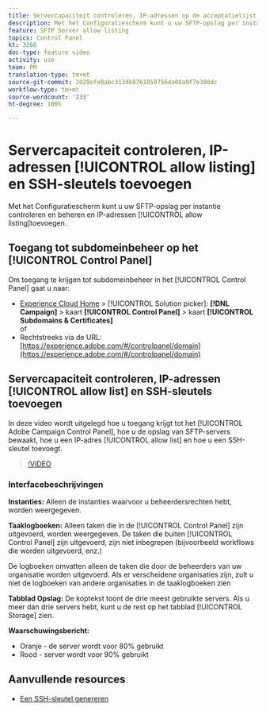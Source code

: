 ```yaml
---
title: Servercapaciteit controleren, IP-adressen op de acceptatielijst plaatsen en SSH-sleutels toevoegen
description: Met het Configuratiescherm kunt u uw SFTP-opslag per instantie controleren en beheren en IP-adressen aan de acceptatielijst toevoegen.
feature: SFTP Server allow listing
topics: Control Panel
kt: 3266
doc-type: feature video
activity: use
team: PM
translation-type: tm+mt
source-git-commit: 2d28efe0abc313db87610507564a08a9f7e380dc
workflow-type: tm+mt
source-wordcount: '233'
ht-degree: 100%

---
```



# Servercapaciteit controleren, IP-adressen [!UICONTROL allow listing] en SSH-sleutels toevoegen

Met het Configuratiescherm kunt u uw SFTP-opslag per instantie controleren en beheren en IP-adressen [!UICONTROL allow listing]toevoegen.

## Toegang tot subdomeinbeheer op het [!UICONTROL Control Panel]

Om toegang te krijgen tot subdomeinbeheer in het [!UICONTROL Control Panel] gaat u naar:

* [Experience Cloud Home](https://experience.adobe.com/#/home) > [!UICONTROL Solution picker]: **[!DNL Campaign]** > kaart **[!UICONTROL Control Panel]** > kaart **[!UICONTROL Subdomains & Certificates]**\
   of
* Rechtstreeks via de URL: [https://experience.adobe.com/#/controlpanel/domain](https://experience.adobe.com/#/controlpanel/domain)

## Servercapaciteit controleren, IP-adressen [!UICONTROL allow list] en SSH-sleutels toevoegen

In deze video wordt uitgelegd hoe u toegang krijgt tot het [!UICONTROL Adobe Campaign Control Panel], hoe u de opslag van SFTP-servers bewaakt, hoe u een IP-adres [!UICONTROL allow list] en hoe u een SSH-sleutel toevoegt.

>[!VIDEO](https://video.tv.adobe.com/v/27270?quality=12)

### Interfacebeschrijvingen

**Instanties:** Alleen de instanties waarvoor u beheerdersrechten hebt, worden weergegeven.

**Taaklogboeken:** Alleen taken die in de [!UICONTROL Control Panel] zijn uitgevoerd, worden weergegeven. De taken die buiten [!UICONTROL Control Panel] zijn uitgevoerd, zijn niet inbegrepen (bijvoorbeeld workflows die worden uitgevoerd, enz.)

De logboeken omvatten alleen de taken die door de beheerders van uw organisatie worden uitgevoerd. Als er verscheidene organisaties zijn, zult u niet de logboeken van andere organisaties in de taaklogboeken zien

**Tabblad Opslag:** De koptekst toont de drie meest gebruikte servers. Als u meer dan drie servers hebt, kunt u de rest op het tabblad [!UICONTROL Storage] zien.

**Waarschuwingsbericht:**

* Oranje - de server wordt voor 80% gebruikt
* Rood - server wordt voor 90% gebruikt

## Aanvullende resources

* [Een SSH-sleutel genereren](/help/acc/monitoring-campaign-classic/control-panel/generate-ssh-key.md)
